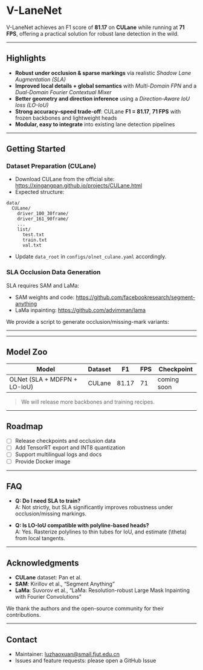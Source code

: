 # V-LaneNet


V-LaneNet achieves an F1 score of **81.17** on **CULane** while running at **71 FPS**, offering a practical solution for robust lane detection in the wild.


---

## Highlights
- **Robust under occlusion & sparse markings** via realistic *Shadow Lane Augmentation (SLA)*
- **Improved local details + global semantics** with *Multi-Domain FPN* and a *Dual-Domain Fourier Contextual Mixer*
- **Better geometry and direction inference** using a *Direction-Aware IoU loss (LO-IoU)*
- **Strong accuracy–speed trade-off**: CULane **F1 = 81.17**, **71 FPS** with frozen backbones and lightweight heads
- **Modular, easy to integrate** into existing lane detection pipelines

---




## Getting Started



### Dataset Preparation (CULane)
- Download CULane from the official site: https://xingangpan.github.io/projects/CULane.html
- Expected structure:
```
data/
  CULane/
    driver_100_30frame/
    driver_161_90frame/
    ...
    list/
      test.txt
      train.txt
      val.txt
```
- Update `data_root` in `configs/olnet_culane.yaml` accordingly.

### SLA Occlusion Data Generation
SLA requires SAM and LaMa:

- SAM weights and code: https://github.com/facebookresearch/segment-anything  
- LaMa inpainting: https://github.com/advimman/lama

We provide a script to generate occlusion/missing-mark variants:


---






---

## Model Zoo
| Model | Dataset | F1 | FPS | Checkpoint |
|------|---------|----|-----|------------|
| OLNet (SLA + MDFPN + LO-IoU) | CULane | 81.17 | 71 | coming soon |

> We will release more backbones and training recipes.

---

## Roadmap
- [ ] Release checkpoints and occlusion data
- [ ] Add TensorRT export and INT8 quantization
- [ ] Support multilingual logs and docs
- [ ] Provide Docker image

---

## FAQ
- **Q: Do I need SLA to train?**  
  A: Not strictly, but SLA significantly improves robustness under occlusion/missing markings.

- **Q: Is LO-IoU compatible with polyline-based heads?**  
  A: Yes. Rasterize polylines to thin tubes for IoU, and estimate \(\theta\) from local tangents.


---

## Acknowledgments
- **CULane** dataset: Pan et al.  
- **SAM**: Kirillov et al., “Segment Anything”  
- **LaMa**: Suvorov et al., “LaMa: Resolution-robust Large Mask Inpainting with Fourier Convolutions”

We thank the authors and the open-source community for their contributions.

---

## Contact
- Maintainer: luzhaoxuan@smail.fjut.edu.cn
- Issues and feature requests: please open a GitHub Issue

